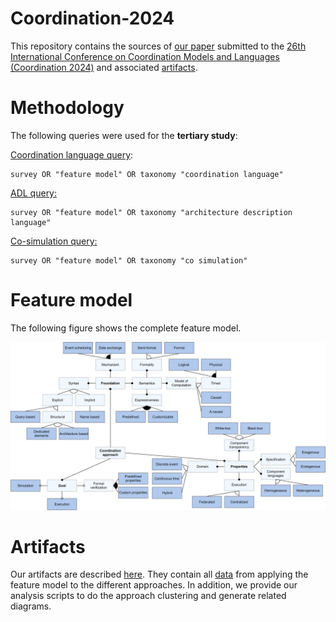 # Coordination-2024
This repository contains the sources of [our paper](./paper.pdf) submitted to the [26th International Conference on Coordination Models and Languages (Coordination 2024)](https://www.discotec.org/2024/coordination) and associated [artifacts](artifacts/python-scripts/README.md).

# Methodology
The following queries were used for the **tertiary study**:

[Coordination language query](https://scholar.google.com/scholar?hl=en&as_sdt=0%2C5&q=survey+OR+%22feature+model%22+OR+taxonomy+%22coordination+language%22&btnG=):
```
survey OR "feature model" OR taxonomy "coordination language"
```

[ADL query:](https://scholar.google.com/scholar?hl=en&as_sdt=0%2C5&q=survey+OR+%22feature+model%22+OR+taxonomy+%22architecture+description+language%22&btnG=)
```
survey OR "feature model" OR taxonomy "architecture description language"
```

[Co-simulation query:](https://scholar.google.com/scholar?hl=en&as_sdt=0%2C5&q=survey+OR+%22feature+model%22+OR+taxonomy+%22co+simulation%22&btnG=)
```
survey OR "feature model" OR taxonomy "co simulation"
```

# Feature model
The following figure shows the complete feature model.

![](./artifacts/images/feature-model.svg)

# Artifacts
Our artifacts are described [here](./artifacts/python-scripts/README.md).
They contain all [data](./artifacts/classification.xlsx) from applying the feature model to the different approaches.
In addition, we provide our analysis scripts to do the approach clustering and generate related diagrams.

